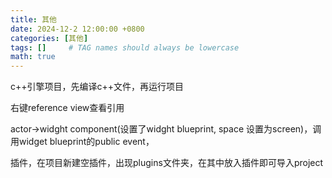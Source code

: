 ```yaml
---
title: 其他
date: 2024-12-2 12:00:00 +0800
categories: [其他]
tags: []     # TAG names should always be lowercase
math: true
---
```

c++引擎项目，先编译c++文件，再运行项目

右键reference view查看引用

actor->widght component(设置了widght blueprint, space 设置为screen)，调用widget blueprint的public event，

插件，在项目新建空插件，出现plugins文件夹，在其中放入插件即可导入project

